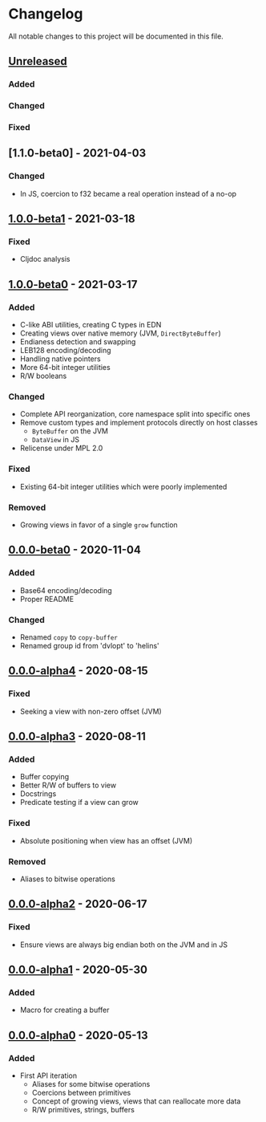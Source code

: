 # Changelog

All notable changes to this project will be documented in this file.



## [Unreleased]

### Added

### Changed

### Fixed



## [1.1.0-beta0] - 2021-04-03

### Changed

- In JS, coercion to f32 became a real operation instead of a no-op



## [1.0.0-beta1] - 2021-03-18

### Fixed

- Cljdoc analysis



## [1.0.0-beta0] - 2021-03-17

### Added

- C-like ABI utilities, creating C types in EDN
- Creating views over native memory (JVM, `DirectByteBuffer`)
- Endianess detection and swapping
- LEB128 encoding/decoding
- Handling native pointers
- More 64-bit integer utilities
- R/W booleans

### Changed

- Complete API reorganization, core namespace split into specific ones
- Remove custom types and implement protocols directly on host classes
    - `ByteBuffer` on the JVM
    - `DataView` in JS
- Relicense under MPL 2.0

### Fixed

- Existing 64-bit integer utilities which were poorly implemented

### Removed

- Growing views in favor of a single `grow` function



## [0.0.0-beta0] - 2020-11-04

### Added

- Base64 encoding/decoding
- Proper README

### Changed

- Renamed `copy` to `copy-buffer`
- Renamed group id from 'dvlopt' to 'helins'



## [0.0.0-alpha4] - 2020-08-15

### Fixed

- Seeking a view with non-zero offset (JVM)



## [0.0.0-alpha3] - 2020-08-11

### Added

- Buffer copying
- Better R/W of buffers to view
- Docstrings
- Predicate testing if a view can grow

### Fixed

- Absolute positioning when view has an offset (JVM)

### Removed

- Aliases to bitwise operations



## [0.0.0-alpha2] - 2020-06-17

### Fixed

- Ensure views are always big endian both on the JVM and in JS



## [0.0.0-alpha1] - 2020-05-30

### Added

- Macro for creating a buffer



## [0.0.0-alpha0] - 2020-05-13

### Added

- First API iteration
    - Aliases for some bitwise operations
    - Coercions between primitives
    - Concept of growing views, views that can reallocate more data
    - R/W primitives, strings, buffers



[Unreleased]: https://github.com/helins/binf.cljc/compare/1.0.0-beta1...HEAD
[1.0.0-beta1]: https://github.com/helins/binf.cljc/compare/1.0.0-beta0...1.0.0-beta1
[1.0.0-beta0]: https://github.com/helins/binf.cljc/compare/0.0.0-beta0...1.0.0-beta0
[0.0.0-beta0]: https://github.com/helins/binf.cljc/compare/0.0.0-alpha4...0.0.0-beta0
[0.0.0-alpha4]: https://github.com/helins/binf.cljc/compare/0.0.0-alpha3...0.0.0-alpha4
[0.0.0-alpha3]: https://github.com/helins/binf.cljc/compare/0.0.0-alpha2...0.0.0-alpha3
[0.0.0-alpha2]: https://github.com/helins/binf.cljc/compare/0.0.0-alpha1...0.0.0-alpha2
[0.0.0-alpha1]: https://github.com/helins/binf.cljc/compare/0.0.0-alpha0...0.0.0-alpha1
[0.0.0-alpha0]: https://github.com/helins/binf.cljc/tree/0.0.0-alpha0
